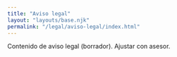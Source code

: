 ```yaml
---
title: "Aviso legal"
layout: "layouts/base.njk"
permalink: "/legal/aviso-legal/index.html"
---
```

Contenido de aviso legal (borrador). Ajustar con asesor.
